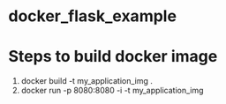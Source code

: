 # docker_flask_example


# Steps to build docker image

1. docker build -t my_application_img .
2. docker run -p 8080:8080 -i -t my_application_img
